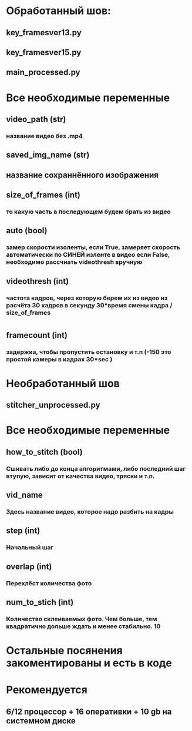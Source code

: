 # Обработанный шов:

## key_framesver13.py 

## key_framesver15.py

## main_processed.py

# Все необходимые переменные


## video_path (str)
### название видео без .mp4
## saved_img_name  (str)
## название сохраннённого изображения
## size_of_frames  (int)
### то какую часть в последующем будем брать из видео
## auto  (bool)
### замер скорости изоленты, если True, замеряет скорость автоматически по СИНЕЙ изленте в видео  если False, необходимо рассчиать videothresh вручную
## videothresh (int)  
### частота кадров, через которую берем их из видео из расчёта 30 кадров в секунду 30*время смены кадра / size_of_frames
# 
## framecount (int)  
### задержка, чтобы пропустить остановку и т.п (-150  это простой камеры в кадрах 30*sec )


# Необработанный шов

## stitcher_unprocessed.py

# Все необходимые переменные


## how_to_stitch (bool)
### Сшивать либо до конца алгоритмами, либо последний шаг втупую, зависит от качества видео, тряски и т.п.
## vid_name  
### Здесь название видео, которое надо разбить на кадры
## step (int)
### Начальный шаг
## overlap (int)  
### Перехлёст количества фото
## num_to_stich (int)  
### Количество склеиваемых фото. Чем больше, тем квадратично дольше ждать и менее стабильно. 10

# Остальные посянения закоментированы и есть в коде

# Рекомендуется 
## 6/12 процессор + 16 оперативки + 10 gb на системном диске